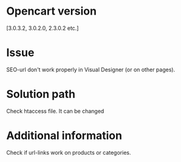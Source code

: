 # Opencart version

[3.0.3.2, 3.0.2.0, 2.3.0.2 etc.]

# Issue

SEO-url don't work properly in Visual Designer (or on other pages).

#  Solution path

Check htaccess file. It can be changed

#  Additional information

Check if url-links work on products or categories. 
